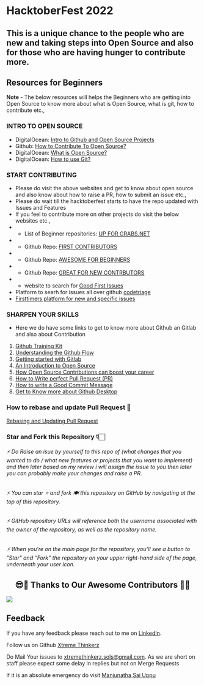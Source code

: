 # HacktoberFest 2022

## This is a unique chance to the people who are new and taking steps into Open Source and also for those who are having hunger to contribute more.

## Resources for Beginners

**Note** - The below resources will helps the Beginners who are getting into Open Source to know more about what is Open Source, what is git, how to contribute etc.,

### INTRO TO OPEN SOURCE
- DigitalOcean: [Intro to Github and Open Source Projects](https://www.digitalocean.com/community/tutorial_series/an-introduction-to-open-source)
- Github: [How to Contribute To Open Source?](https://opensource.guide/how-to-contribute/)
- DigitalOcean: [What is Open Source?](https://www.digitalocean.com/community/tutorials/what-is-open-source)
- DigitalOcean: [How to use Git?](https://www.digitalocean.com/community/cheatsheets/how-to-use-git-a-reference-guide)

### START CONTRIBUTING
- Please do visit the above websites and get to know about open source and also know about how to raise a PR, how to submit an issue etc.,
- Please do wait till the hacktoberfest starts to have the repo updated with Issues and Features
- If you feel to contribute more on other projects do visit the below websites etc.,
- - List of Beginner repositories: [UP FOR GRABS.NET](https://up-for-grabs.net/#/)
- - Github Repo: [FIRST CONTRIBUTORS](https://github.com/firstcontributions/first-contributions)
- - Github Repo: [AWESOME FOR BEGINNERS](https://github.com/mungell/awesome-for-beginners)
- - Github Repo: [GREAT FOR NEW CONTRBUTORS](https://github.com/showcases/great-for-new-contributors)
- - website to search for [Good First Issues](https://goodfirstissues.com/index.html)
- Platform to searh for issues all over github [codetriage](https://www.codetriage.com/)
- [Firsttimers platform for new and specific issues](https://www.firsttimersonly.com/)

### SHARPEN YOUR SKILLS
- Here we do have some links to get to know more about Github an Gitlab and also about Contribution
1. [Github Training Kit](https://github.github.com/training-kit/)
2. [Understanding the Github Flow](https://guides.github.com/introduction/flow/)
3. [Getting started with Gitlab](https://about.gitlab.com/get-started/)
4. [An Introduction to Open Source](https://www.digitalocean.com/community/tutorial_series/an-introduction-to-open-source)
5. [How Open Source Contributions can boost your career](https://opensource.com/article/19/5/how-get-job-doing-open-source)
6. [How to Write perfect Pull Request (PR)](https://github.blog/2015-01-21-how-to-write-the-perfect-pull-request/)
7. [How to write a Good Commit Message](https://dev.to/chrissiemhrk/git-commit-message-5e21)
8. [Get to Know more about Github Desktop](https://desktop.github.com/)


### How to rebase and update Pull Request 🌟
[Rebasing and Updating Pull Request](https://www.digitalocean.com/community/tutorials/how-to-rebase-and-update-a-pull-request)

### Star and Fork this Repository 👇🏻
###### ⚡  Do Raise an isue by yourself to this repo of (what changes that you wanted to do / what new features or projects that you want to implement) and then later based on my review i will assign the issue to you then later you can probably make your changes and raise a PR.
###### ⚡  You can star ⭐ and fork 🍽️ this repository on GitHub by navigating at the top of this repository.
###### ⚡  GitHub repository URLs will reference both the username associated with the owner of the repository, as well as the repository name.
###### ⚡  When you’re on the main page for the repository, you’ll see a button to "Star" and “Fork” the repository on your upper right-hand side of the page, underneath your user icon.

<h2 align="center">😎🙏 Thanks to Our Awesome Contributors 🙏😎</h2>

<a href="https://github.com/Xtreme-Thinkers/hacktoberfest2022/graphs/contributors">
  <img src="https://contrib.rocks/image?repo=Xtreme-Thinkers/hacktoberfest2022" />
</a>  

## Feedback

If you have any feedback please reach out to me on [LinkedIn](https://www.linkedin.com/in/manjunathasai/). 





Follow us on Github [Xtreme Thinkerz](https://github.com/Xtreme-Thinkers)

Do Mail Your issues to xtremethinkerz.sols@gmail.com. 
As we are short on staff please expect some delay in replies but not on Merge Requests

If it is an absolute emergency do visit [Manjunatha Sai Uppu](https://manjunani.github.io/manjunathasaiuppu/)


